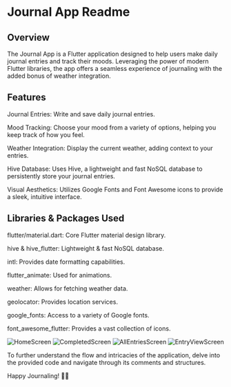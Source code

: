 # Journal App Readme

## Overview

The Journal App is a Flutter application designed to help users make daily journal entries and track their moods. Leveraging the power of modern Flutter libraries, the app offers a seamless experience of journaling with the added bonus of weather integration.

## Features

Journal Entries: Write and save daily journal entries.

Mood Tracking: Choose your mood from a variety of options, helping you keep track of how you feel.

Weather Integration: Display the current weather, adding context to your entries.

Hive Database: Uses Hive, a lightweight and fast NoSQL database to persistently store your journal entries.

Visual Aesthetics: Utilizes Google Fonts and Font Awesome icons to provide a sleek, intuitive interface.

## Libraries & Packages Used

flutter/material.dart: Core Flutter material design library.

hive & hive_flutter: Lightweight & fast NoSQL database.

intl: Provides date formatting capabilities.

flutter_animate: Used for animations.

weather: Allows for fetching weather data.

geolocator: Provides location services.

google_fonts: Access to a variety of Google fonts.

font_awesome_flutter: Provides a vast collection of icons.

![HomeScreen](https://ibb.co/Jvt8dCY)
![CompletedScreen](https://ibb.co/J7kdp5F)
![AllEntriesScreen](https://ibb.co/j5Mc8pb)
![EntryViewScreen](https://ibb.co/0VstKNL)

To further understand the flow and intricacies of the application, delve into the provided code and navigate through its comments and structures.

Happy Journaling! 📝📘
